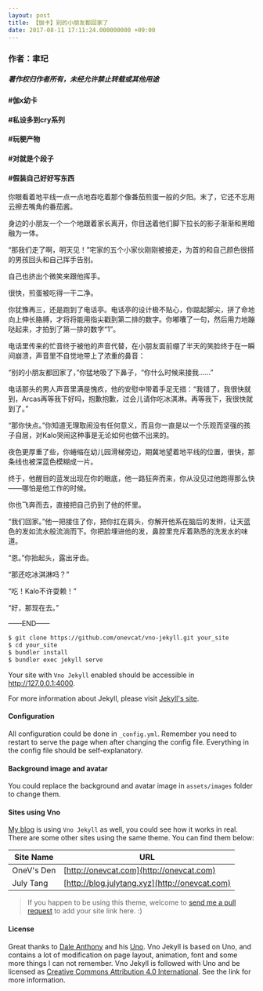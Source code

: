 ```yaml
---
layout: post
title: 【伽卡】别的小朋友都回家了
date: 2017-08-11 17:11:24.000000000 +09:00
---
```


### 作者：聿玘

##### 著作权归作者所有，未经允许禁止转载或其他用途

#### #伽x幼卡
#### #私设多到cry系列
#### #玩梗产物
#### #对就是个段子
#### #假装自己好好写东西

你眼看着地平线一点一点地吞吃着那个像番茄煎蛋一般的夕阳。末了，它还不忘用云擦去嘴角的番茄酱。<br />

身边的小朋友一个一个地跟着家长离开，你目送着他们脚下拉长的影子渐渐和黑暗融为一体。<br />

“那我们走了啊，明天见！”宅家的五个小家伙刚刚被接走，为首的和自己颜色很搭的男孩回头和自己挥手告别。<br />

自己也挤出个微笑来跟他挥手。<br />

很快，煎蛋被吃得一干二净。<br />

你犹豫再三，还是跑到了电话亭。电话亭的设计极不贴心，你踮起脚尖，拼了命地向上伸长胳膊，才将将能用指尖戳到第二排的数字。你嘟囔了一句，然后用力地蹦哒起来，才拍到了第一排的数字“1”。<br />

电话里传来的忙音终于被他的声音代替，在小朋友面前绷了半天的笑脸终于在一瞬间崩溃，声音里不自觉地带上了浓重的鼻音：<br />

“别的小朋友都回家了，”你猛地吸了下鼻子，“你什么时候来接我……”<br />

电话那头的男人声音里满是愧疚，他的安慰中带着手足无措：“我错了，我很快就到，Arcas再等我下好吗，抱歉抱歉，过会儿请你吃冰淇淋。再等我下，我很快就到了。”<br />

“那你快点。”你知道无理取闹没有任何意义，而且你一直是以一个乐观而坚强的孩子自居，对Kalo哭闹这种事是无论如何也做不出来的。<br />

夜色更厚重了些，你蜷缩在幼儿园滑梯旁边，期冀地望着地平线的位置，很快，那条线也被深蓝色模糊成一片。<br />

终于，他醒目的蓝发出现在你的眼底，他一路狂奔而来，你从没见过他跑得那么快——哪怕是他工作的时候。<br />

你也飞奔而去，直接把自己扔到了他的怀里。<br />

“我们回家。”他一把接住了你，把你扛在肩头，你解开他系在脑后的发辫，让天蓝色的发如流水般流淌而下。你把脸埋进他的发，鼻腔里充斥着熟悉的洗发水的味道。<br />

“恩。”你抬起头，露出牙齿。<br />

“那还吃冰淇淋吗？”<br />

“吃！Kalo不许耍赖！”<br />

“好，那现在去。”</p>




<p>——END—— </p>

```bash
$ git clone https://github.com/onevcat/vno-jekyll.git your_site
$ cd your_site
$ bundler install
$ bundler exec jekyll serve
```

Your site with `Vno Jekyll` enabled should be accessible in http://127.0.0.1:4000.

For more information about Jekyll, please visit [Jekyll's site](http://jekyllrb.com).

#### Configuration

All configuration could be done in `_config.yml`. Remember you need to restart to serve the page when after changing the config file. Everything in the config file should be self-explanatory.

#### Background image and avatar

You could replace the background and avatar image in `assets/images` folder to change them.

#### Sites using Vno

[My blog](http://onevcat.com) is using `Vno Jekyll` as well, you could see how it works in real. There are some other sites using the same theme. You can find them below:

| Site Name    | URL                                                |
| ------------ | ---------------------------------------------------|
| OneV's Den   | [http://onevcat.com](http://onevcat.com)           |
| July Tang    | [http://blog.julytang.xyz](http://onevcat.com)     |

> If you happen to be using this theme, welcome to [send me a pull request](https://github.com/onevcat/vno-jekyll/pulls) to add your site link here. :)

#### License

Great thanks to [Dale Anthony](https://github.com/daleanthony) and his [Uno](https://github.com/daleanthony/uno). Vno Jekyll is based on Uno, and contains a lot of modification on page layout, animation, font and some more things I can not remember. Vno Jekyll is followed with Uno and be licensed as [Creative Commons Attribution 4.0 International](http://creativecommons.org/licenses/by/4.0/). See the link for more information.
